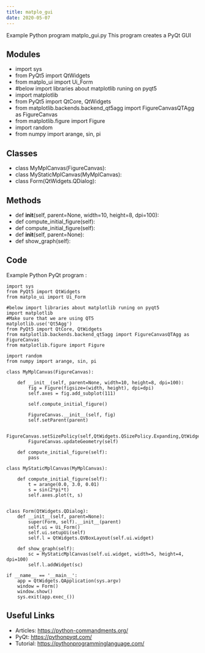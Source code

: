 ```yaml
---
title: matplo_gui
date: 2020-05-07
---
```

Example Python program matplo_gui.py
This program creates a PyQt GUI

## Modules

* import sys
* from PyQt5 import QtWidgets
* from matplo_ui import Ui_Form
* #below import libraries about matplotlib runing on pyqt5 
* import matplotlib
* from PyQt5 import QtCore, QtWidgets
* from matplotlib.backends.backend_qt5agg import FigureCanvasQTAgg as FigureCanvas
* from matplotlib.figure import Figure
* import random
* from numpy import arange, sin, pi

## Classes

* class MyMplCanvas(FigureCanvas):
* class MyStaticMplCanvas(MyMplCanvas):
* class Form(QtWidgets.QDialog):

## Methods

* 	def __init__(self, parent=None, width=10, height=8, dpi=100):
* 	def compute_initial_figure(self):
* 	def compute_initial_figure(self):
* 	def __init__(self, parent=None):
* 	def show_graph(self):

## Code

Example Python PyQt program :

    import sys
    from PyQt5 import QtWidgets
    from matplo_ui import Ui_Form
    
    #below import libraries about matplotlib runing on pyqt5 
    import matplotlib
    #Make sure that we are using QT5
    matplotlib.use('Qt5Agg')
    from PyQt5 import QtCore, QtWidgets
    from matplotlib.backends.backend_qt5agg import FigureCanvasQTAgg as FigureCanvas
    from matplotlib.figure import Figure
    
    import random
    from numpy import arange, sin, pi
    
    class MyMplCanvas(FigureCanvas):
    
    	def __init__(self, parent=None, width=10, height=8, dpi=100):
    		fig = Figure(figsize=(width, height), dpi=dpi)
    		self.axes = fig.add_subplot(111)
    
    		self.compute_initial_figure()
    
    		FigureCanvas.__init__(self, fig)
    		self.setParent(parent)
    
    		FigureCanvas.setSizePolicy(self,QtWidgets.QSizePolicy.Expanding,QtWidgets.QSizePolicy.Expanding)
    		FigureCanvas.updateGeometry(self)
    
    	def compute_initial_figure(self):
    		pass
    
    class MyStaticMplCanvas(MyMplCanvas):
    
    	def compute_initial_figure(self):
    		t = arange(0.0, 3.0, 0.01)
    		s = sin(2*pi*t)
    		self.axes.plot(t, s)
    
    
    class Form(QtWidgets.QDialog):
    	def __init__(self, parent=None):
    		super(Form, self).__init__(parent)
    		self.ui = Ui_Form()
    		self.ui.setupUi(self)
    		self.l = QtWidgets.QVBoxLayout(self.ui.widget)
    
    	def show_graph(self):
    		sc = MyStaticMplCanvas(self.ui.widget, width=5, height=4, dpi=100)
    		self.l.addWidget(sc)
    
    if __name__ == '__main__':
    	app = QtWidgets.QApplication(sys.argv)
    	window = Form()
    	window.show()
    	sys.exit(app.exec_())
    
    

## Useful Links

- Articles: https://python-commandments.org/
- PyQt: https://pythonpyqt.com/
- Tutorial: https://pythonprogramminglanguage.com/
